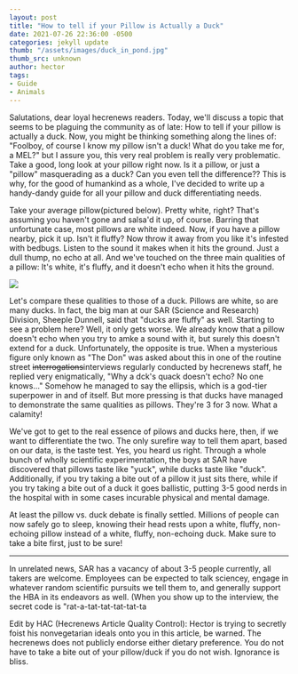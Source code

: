 ```yaml
---
layout: post
title: "How to tell if your Pillow is Actually a Duck"
date: 2021-07-26 22:36:00 -0500
categories: jekyll update
thumb: "/assets/images/duck_in_pond.jpg"
thumb_src: unknown
author: hector
tags:
- Guide
- Animals
---
```


Salutations, dear loyal hecrenews readers. Today, we'll discuss a topic that seems to be plaguing the community as of late: How to tell if your pillow is actually a duck. Now, you might be thinking something along the lines of: "Foolboy, of course I know my pillow isn't a duck! What do you take me for, a MEL?" but I assure you, this very real problem is really very problematic. Take a good, long look at your pillow right now. Is it a pillow, or just  a "pillow" masquerading as a duck? Can you even tell the difference?? This is why, for the good of humankind as a whole, I've decided to write up a handy-dandy guide for all your pillow and duck differentiating needs.

Take your average pillow(pictured below). Pretty white, right? That's assuming you haven't gone and salsa'd it up, of course. Barring that unfortunate case, most pillows are white indeed. Now, if you have a pillow nearby, pick it up. Isn't it fluffy? Now throw it away from you like it's infested with bedbugs. Listen to the sound it makes when it hits the ground. Just a dull thump, no echo at all. And we've touched on the three main qualities of a pillow: It's white, it's fluffy, and it doesn't echo when it hits the ground.

![](https://hecrenews.github.io/assets/images/pillow.jpg)

Let's compare these qualities to those of a duck. Pillows are white, so are many ducks. In fact, the big man at our SAR (Science and Research) Division, Sheeple Dunnell, said that "ducks are fluffy" as well. Starting to see a problem here? Well, it only gets worse. We already know that a pillow doesn't echo when you try to amke a sound with it, but surely this doesn't extend for a duck. Unfortunately, the opposite is true. When a mysterious figure only known as "The Don" was asked about this in one of the routine street ~~interrogations~~interviews regularly conducted by hecrenews staff, he replied very enigmatically, "Why a dck's quack doesn't echo? No one knows..." Somehow he managed to say the ellipsis, which is a god-tier superpower in and of itself. But more pressing is that ducks have managed to demonstrate the same qualities as pillows. They're 3 for 3 now. What a calamity!

We've got to get to the real essence of pilows and ducks here, then, if we want to differentiate the two. The only surefire way to tell them apart, based on our data, is the taste test. Yes, you heard us right. Through a whole bunch of wholly scientific experimentation, the boys at SAR have discovered that pillows taste like "yuck", while ducks taste like "duck". Additionally, if you try taking a bite out of a pillow it just sits there, while if you try taking a bite out of a  duck it goes ballistic, putting 3-5 good nerds in the hospital with in some cases incurable physical and mental damage.

At least the pillow vs. duck debate is finally settled. Millions of people can now safely go to sleep, knowing their head rests upon a white, fluffy, non-echoing pillow instead of a white, fluffy, non-echoing duck. Make sure to take a bite first, just to be sure!

---
In unrelated news, SAR has a vacancy of about 3-5 people currently, all takers are welcome. Employees can be expected to talk sciencey, engage in whatever random scientific pursuits we tell them to, and generally support the HBA in its endeavors as well. (When you show up to the interview, the secret code is "rat-a-tat-tat-tat-tat-ta

Edit by HAC (Hecrenews Article Quality Control): Hector is trying to secretly foist his nonvegetarian ideals onto you in this article, be warned. The hecrenews does not publicly endorse either dietary preference. You do not have to take a bite out of your pillow/duck if you do not wish. Ignorance is bliss.

